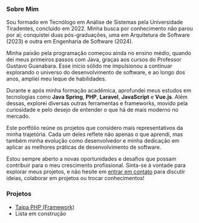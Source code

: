 ### Sobre Mim

Sou formado em Tecnólogo em Análise de Sistemas pela Universidade Tiradentes, concluído em 2022. Minha busca por conhecimento não parou por aí; conquistei duas pós-graduações, uma em Arquitetura de Software (2023) e outra em Engenharia de Software (2024).

Minha paixão pela programação começou ainda no ensino médio, quando dei meus primeiros passos com Java, graças aos cursos do Professor Gustavo Guanabara. Esse início sólido me impulsionou a continuar explorando o universo do desenvolvimento de software, e ao longo dos anos, ampliei meu leque de habilidades.

Durante e após minha formação acadêmica, aprofundei meus estudos em tecnologias como **Java Spring**, **PHP**, **Laravel**, **JavaScript** e **Vue.js**. Além dessas, explorei diversas outras ferramentas e frameworks, movido pela curiosidade e pelo desejo de entender o que há de mais moderno no mercado.

Este portfólio reúne os projetos que considero mais representativos da minha trajetória. Cada um deles reflete não apenas o que aprendi, mas também minha evolução como desenvolvedor e minha dedicação em aplicar as melhores práticas de desenvolvimento de software.

Estou sempre aberto a novas oportunidades e desafios que possam contribuir para o meu crescimento profissional. Sinta-se à vontade para explorar meus projetos, e não hesite em [entrar em contato](mailto:lucas_deosantos@hotmail.com) para discutir ideias, colaborar em projetos ou trocar conhecimentos!


### Projetos

* [Taipa PHP (Framework)](github.com/lucasosantos/taipaPHP)
* Lista em construção